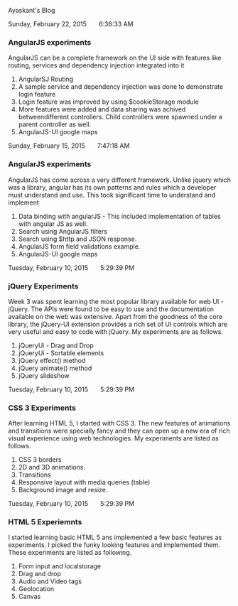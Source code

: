 <div class="page_content">

<p class="fs200 bold">
Ayaskant's Blog
</p>

<span id="BlogContent"><div class="item_head">
<span class="item_head_span">
<span class="item_date_span">Sunday, February 22, 2015</span>
&nbsp;&nbsp;&nbsp;&nbsp;&nbsp;
<span class="item_time_span">6:36:33 AM</span>
</span>
</div>
<div class="item_body">
<h3>AngularJS experiments</h3>

<p>
    AngularJS can be a complete framework on the UI side with features like routing, services and dependency injection integrated into it
</p>

<ol>
    <li>
        AngularSJ Routing
    </li>
    <li>
        A sample service and dependency injection was done to demonstrate login feature
    </li>
    <li>
        Login feature was improved by using $cookieStorage module
    </li>
    <li>
        More features were added and data sharing was achived betweendifferent controllers. Child controllers were spawned under a parent controller as well.
    </li>
    <li>
        AngularJS-UI google maps
    </li>
</ol></div>
<div class="item_head">
<span class="item_head_span">
<span class="item_date_span">Sunday, February 15, 2015</span>
&nbsp;&nbsp;&nbsp;&nbsp;&nbsp;
<span class="item_time_span">7:47:18 AM</span>
</span>
</div>
<div class="item_body">
<h3>AngularJS experiments</h3>

<p>
    AngularJS has come across a very different framework. Unlike jquery which was a library, angular has its own patterns and rules which a developer must understand and use. This took significant time to understand and implement
</p>

<ol>
    <li>
        Data binding with angularJS - This included implementation of tables with angular JS as well.
    </li>
    <li>
        Search using AngularJS filters
    </li>
    <li>
        Search using $http and JSON response.
    </li>
    <li>
        AngularJS form field validations example.
    </li>
    <li>
        AngularJS-UI google maps 
    </li>
</ol></div>
<div class="item_head">
<span class="item_head_span">
<span class="item_date_span">Tuesday, February 10, 2015</span>
&nbsp;&nbsp;&nbsp;&nbsp;&nbsp;
<span class="item_time_span">5:29:39 PM</span>
</span>
</div>
<div class="item_body">
<h3>jQuery Experiments</h3>

<p>
    Week 3 was spent learning the most popular library available for web UI - jQuery. The APIs were found to be easy to use and the documentation available on the web was extensive. 
    Apart from the goodness of the core library, the jQuery-UI extension provides a rich set of UI controls which are very useful and easy to code with jQuery.
    My experiments are as follows.
</p>

<ol>
    <li>
        jQueryUi - Drag and Drop
    </li>
    <li>
        jQueryUi - Sortable elements
    </li>
    <li>
        jQuery effect() method
    </li>
    <li>
        jQuery animate() method
    </li>
    <li>
        jQuery slideshow
    </li>
</ol></div>
<div class="item_head">
<span class="item_head_span">
<span class="item_date_span">Tuesday, February 10, 2015</span>
&nbsp;&nbsp;&nbsp;&nbsp;&nbsp;
<span class="item_time_span">5:29:39 PM</span>
</span>
</div>
<div class="item_body">
<h3>CSS 3 Experiments</h3>

<p>
    After learning HTML 5, I started with CSS 3. The new features of animations and transitions were specially fancy and they can open up a new era of rich visual experience using web technologies.
    My experiments are listed as follows.
</p>

<ol>
    <li>
        CSS 3 borders
    </li>
    <li>
        2D and 3D animations.
    </li>
    <li>
        Transitions
    </li>
    <li>
        Responsive layout with media queries (table)
    </li>
    <li>
        Background image and resize.
    </li>
</ol></div>
<div class="item_head">
<span class="item_head_span">
<span class="item_date_span">Tuesday, February 10, 2015</span>
&nbsp;&nbsp;&nbsp;&nbsp;&nbsp;
<span class="item_time_span">5:29:39 PM</span>
</span>
</div>
<div class="item_body">
<h3>HTML 5 Experiemnts</h3>

<p>
    I started learning basic HTML 5 ans implemented a few basic features as experiments. I picked the funky looking features and implemented them.
    These experiments are listed as following.
</p>

<ol>
    <li>
        Form input and localstorage
    </li>
    <li>
        Drag and drop
    </li>
    <li>
        Audio and Video tags
    </li>
    <li>
        Geolocation
    </li>
    <li>
        Canvas
    </li>
</ol></div>
</span>

</div>
